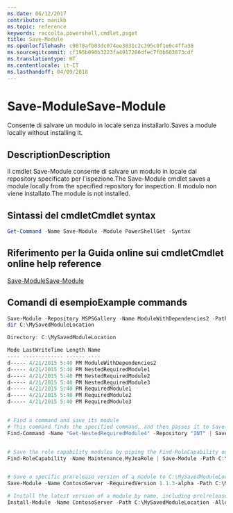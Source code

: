 ```yaml
---
ms.date: 06/12/2017
contributor: manikb
ms.topic: reference
keywords: raccolta,powershell,cmdlet,psget
title: Save-Module
ms.openlocfilehash: c9078afb03dc074ee3831c2c395c0f1e6c4ffa38
ms.sourcegitcommit: cf195b090b3223fa4917206dfec7f0b603873cdf
ms.translationtype: HT
ms.contentlocale: it-IT
ms.lasthandoff: 04/09/2018
---
```

# <a name="save-module"></a><span data-ttu-id="ce3f0-103">Save-Module</span><span class="sxs-lookup"><span data-stu-id="ce3f0-103">Save-Module</span></span>

<span data-ttu-id="ce3f0-104">Consente di salvare un modulo in locale senza installarlo.</span><span class="sxs-lookup"><span data-stu-id="ce3f0-104">Saves a module locally without installing it.</span></span>

## <a name="description"></a><span data-ttu-id="ce3f0-105">Description</span><span class="sxs-lookup"><span data-stu-id="ce3f0-105">Description</span></span>

<span data-ttu-id="ce3f0-106">Il cmdlet Save-Module consente di salvare un modulo in locale dal repository specificato per l'ispezione.</span><span class="sxs-lookup"><span data-stu-id="ce3f0-106">The Save-Module cmdlet saves a module locally from the specified repository for inspection.</span></span> <span data-ttu-id="ce3f0-107">Il modulo non viene installato.</span><span class="sxs-lookup"><span data-stu-id="ce3f0-107">The module is not installed.</span></span>

## <a name="cmdlet-syntax"></a><span data-ttu-id="ce3f0-108">Sintassi del cmdlet</span><span class="sxs-lookup"><span data-stu-id="ce3f0-108">Cmdlet syntax</span></span>
```powershell
Get-Command -Name Save-Module -Module PowerShellGet -Syntax
```

## <a name="cmdlet-online-help-reference"></a><span data-ttu-id="ce3f0-109">Riferimento per la Guida online sui cmdlet</span><span class="sxs-lookup"><span data-stu-id="ce3f0-109">Cmdlet online help reference</span></span>

[<span data-ttu-id="ce3f0-110">Save-Module</span><span class="sxs-lookup"><span data-stu-id="ce3f0-110">Save-Module</span></span>](http://go.microsoft.com/fwlink/?LinkId=531351)

## <a name="example-commands"></a><span data-ttu-id="ce3f0-111">Comandi di esempio</span><span class="sxs-lookup"><span data-stu-id="ce3f0-111">Example commands</span></span>

```powershell
Save-Module -Repository MSPSGallery -Name ModuleWithDependencies2 -Path C:\MySavedModuleLocation
dir C:\MySavedModuleLocation

Directory: C:\MySavedModuleLocation

Mode LastWriteTime Length Name
---- ------------- ------ ----
d----- 4/21/2015 5:40 PM ModuleWithDependencies2
d----- 4/21/2015 5:40 PM NestedRequiredModule1
d----- 4/21/2015 5:40 PM NestedRequiredModule2
d----- 4/21/2015 5:40 PM NestedRequiredModule3
d----- 4/21/2015 5:40 PM RequiredModule1
d----- 4/21/2015 5:40 PM RequiredModule2
d----- 4/21/2015 5:40 PM RequiredModule3


# Find a command and save its module
# This command finds the specified command, and then passes it to Save-Module to save it to the C:\temp folder.
Find-Command -Name "Get-NestedRequiredModule4" -Repository "INT" | Save-Module -Path "C:\temp\" -Verbose


# Save the role capability modules by piping the Find-RoleCapability output to Save-Module cmdlet.
Find-RoleCapability -Name Maintenance,MyJeaRole | Save-Module -Path C:\MyModulesPath


# Save a specific prerelease version of a module to C:\MySavedModuleLocation
Save-Module -Name ContosoServer -RequiredVersion 1.1.3-alpha -Path C:\MySavedModuleLocation -AllowPrerelease

# Install the latest version of a module by name, including prelrelease versions if one exists
Install-Module -Name ContosoServer -Path C:\MySavedModuleLocation -AllowPrerelease



```